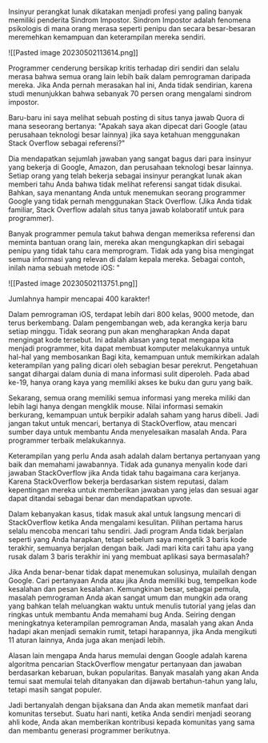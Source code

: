 Insinyur perangkat lunak dikatakan menjadi profesi yang paling banyak memiliki penderita Sindrom Impostor. Sindrom Impostor adalah fenomena psikologis di mana orang merasa seperti penipu dan secara besar-besaran meremehkan kemampuan dan keterampilan mereka sendiri.

![[Pasted image 20230502113614.png]]

Programmer cenderung bersikap kritis terhadap diri sendiri dan selalu merasa bahwa semua orang lain lebih baik dalam pemrograman daripada mereka. Jika Anda pernah merasakan hal ini, Anda tidak sendirian, karena studi menunjukkan bahwa sebanyak 70 persen orang mengalami sindrom impostor.

Baru-baru ini saya melihat sebuah posting di situs tanya jawab Quora di mana seseorang bertanya: "Apakah saya akan dipecat dari Google (atau perusahaan teknologi besar lainnya) jika saya ketahuan menggunakan Stack Overflow sebagai referensi?"

Dia mendapatkan sejumlah jawaban yang sangat bagus dari para insinyur yang bekerja di Google, Amazon, dan perusahaan teknologi besar lainnya. Setiap orang yang telah bekerja sebagai insinyur perangkat lunak akan memberi tahu Anda bahwa tidak melihat referensi sangat tidak disukai. Bahkan, saya menantang Anda untuk menemukan seorang programmer Google yang tidak pernah menggunakan Stack Overflow. (Jika Anda tidak familiar, Stack Overflow adalah situs tanya jawab kolaboratif untuk para programmer). 

Banyak programmer pemula takut bahwa dengan memeriksa referensi dan meminta bantuan orang lain, mereka akan mengungkapkan diri sebagai penipu yang tidak tahu cara memprogram. Tidak ada yang bisa mengingat semua informasi yang relevan di dalam kepala mereka. Sebagai contoh, inilah nama sebuah metode iOS: "

![[Pasted image 20230502113751.png]]

Jumlahnya hampir mencapai 400 karakter!

Dalam pemrograman iOS, terdapat lebih dari 800 kelas, 9000 metode, dan terus berkembang. Dalam pengembangan web, ada kerangka kerja baru setiap minggu. Tidak seorang pun akan mengharapkan Anda dapat mengingat kode tersebut. Ini adalah alasan yang tepat mengapa kita menjadi programmer, kita dapat membuat komputer melakukannya untuk hal-hal yang membosankan Bagi kita, kemampuan untuk memikirkan adalah keterampilan yang paling dicari oleh sebagian besar perekrut. Pengetahuan sangat dihargai dalam dunia di mana informasi sulit diperoleh. Pada abad ke-19, hanya orang kaya yang memiliki akses ke buku dan guru yang baik. 

Sekarang, semua orang memiliki semua informasi yang mereka miliki dan lebih lagi hanya dengan mengklik mouse. Nilai informasi semakin berkurang, kemampuan untuk berpikir adalah saham yang harus dibeli. Jadi jangan takut untuk mencari, bertanya di StackOverflow, atau mencari sumber daya untuk membantu Anda menyelesaikan masalah Anda. Para programmer terbaik melakukannya.

Keterampilan yang perlu Anda asah adalah dalam bertanya pertanyaan yang baik dan memahami jawabannya. Tidak ada gunanya menyalin kode dari jawaban StackOverflow jika Anda tidak tahu bagaimana cara kerjanya. Karena StackOverflow bekerja berdasarkan sistem reputasi, dalam kepentingan mereka untuk memberikan jawaban yang jelas dan sesuai agar dapat ditandai sebagai benar dan mendapatkan upvote.

Dalam kebanyakan kasus, tidak masuk akal untuk langsung mencari di StackOverflow ketika Anda mengalami kesulitan. Pilihan pertama harus selalu mencoba mencari tahu sendiri. Jadi program Anda tidak berjalan seperti yang Anda harapkan, tetapi sebelum saya mengetik 3 baris kode terakhir, semuanya berjalan dengan baik. Jadi mari kita cari tahu apa yang rusak dalam 3 baris terakhir ini yang membuat aplikasi saya bermasalah?

Jika Anda benar-benar tidak dapat menemukan solusinya, mulailah dengan Google. Cari pertanyaan Anda atau jika Anda memiliki bug, tempelkan kode kesalahan dan pesan kesalahan. Kemungkinan besar, sebagai pemula, masalah pemrograman Anda akan sangat umum dan mungkin ada orang yang bahkan telah meluangkan waktu untuk menulis tutorial yang jelas dan ringkas untuk membantu Anda memahami bug Anda. Seiring dengan meningkatnya keterampilan pemrograman Anda, masalah yang akan Anda hadapi akan menjadi semakin rumit, tetapi harapannya, jika Anda mengikuti 11 aturan lainnya, Anda juga akan menjadi lebih.

Alasan lain mengapa Anda harus memulai dengan Google adalah karena algoritma pencarian StackOverflow mengatur pertanyaan dan jawaban berdasarkan kebaruan, bukan popularitas. Banyak masalah yang akan Anda temui saat memulai telah ditanyakan dan dijawab bertahun-tahun yang lalu, tetapi masih sangat populer.

Jadi bertanyalah dengan bijaksana dan Anda akan memetik manfaat dari komunitas tersebut. Suatu hari nanti, ketika Anda sendiri menjadi seorang ahli kode, Anda akan memberikan kontribusi kepada komunitas yang sama dan membantu generasi programmer berikutnya.